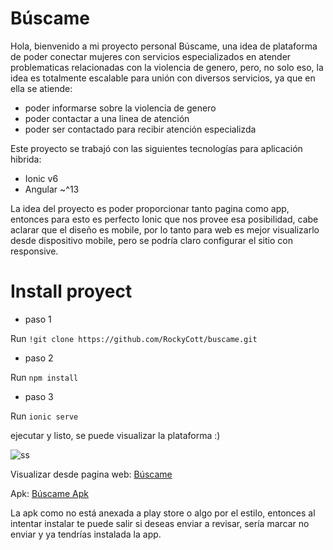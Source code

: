 # Búscame

Hola, bienvenido a mi proyecto personal Búscame, una idea de plataforma de poder conectar mujeres con servicios especializados en atender problematicas
relacionadas con la violencia de genero, pero, no solo eso, la idea es totalmente escalable para unión con diversos servicios, ya que en ella se atiende:
* poder informarse sobre la violencia de genero
* poder contactar a una linea de atención
* poder ser contactado para recibir atención especializda

Este proyecto se trabajó con las siguientes tecnologías para aplicación hibrida:

* Ionic v6
* Angular ~^13

La idea del proyecto es poder proporcionar tanto pagina como app, entonces para esto es perfecto Ionic que nos provee esa posibilidad, cabe aclarar que
el diseño es mobile, por lo tanto para web es mejor visualizarlo desde dispositivo mobile, pero se podría claro configurar el sitio con responsive.

# Install proyect

- paso 1

Run `!git clone https://github.com/RockyCott/buscame.git`

- paso 2

Run `npm install`

- paso 3

Run `ionic serve`

ejecutar y listo, se puede visualizar la plataforma :)

![ss](Buscame.gif)

Visualizar desde pagina web: [Búscame](https://rockycott.github.io/buscame/)

Apk: [Búscame Apk](https://drive.google.com/file/d/10DnFdx8mikYeyIR5gGcgWZvHlik880sM/view?usp=share_link)

La apk como no está anexada a play store o algo por el estilo, entonces al intentar instalar te puede salir si deseas enviar a revisar, sería marcar no enviar y ya tendrías instalada la app.
